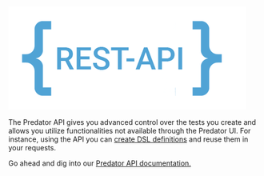 ![Screenshot](images/restapi.png)

The Predator API gives you advanced control over the tests you create and allows you utilize functionalities not available through the Predator UI. For instance, using the API you can [create DSL definitions](tests.md#request-reuse-with-dsl-definitions) and reuse them in your requests. 

Go ahead and dig into our <a href="https://zooz.github.io/predator/indexapiref.html#section" target="_blank"><u>Predator API documentation</u>.</a>



